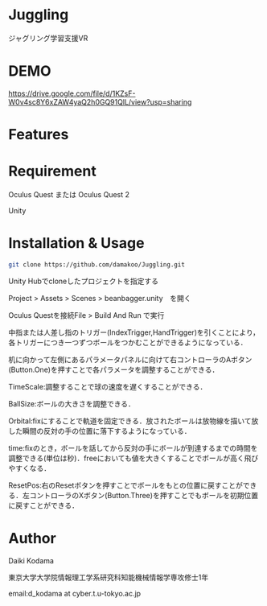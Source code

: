 # Juggling

ジャグリング学習支援VR

# DEMO

https://drive.google.com/file/d/1KZsF-W0v4sc8Y6xZAW4yaQ2h0GQ91QlL/view?usp=sharing

# Features



# Requirement

Oculus Quest または Oculus Quest 2

Unity

# Installation & Usage

```bash
git clone https://github.com/damakoo/Juggling.git
```

Unity Hubでcloneしたプロジェクトを指定する

Project > Assets > Scenes > beanbagger.unity　を開く

Oculus Questを接続File > Build And Run で実行

中指または人差し指のトリガー(IndexTrigger,HandTrigger)を引くことにより，各トリガーにつき一つずつボールをつかむことができるようになっている．

机に向かって左側にあるパラメータパネルに向けて右コントローラのAボタン(Button.One)を押すことで各パラメータを調整することができる．

TimeScale:調整することで球の速度を遅くすることができる．

BallSize:ボールの大きさを調整できる．

Orbital:fixにすることで軌道を固定できる．放されたボールは放物線を描いて放した瞬間の反対の手の位置に落下するようになっている．

time:fixのとき，ボールを話してから反対の手にボールが到達するまでの時間を調整できる(単位は秒)．freeにおいても値を大きくすることでボールが高く飛びやすくなる．

ResetPos:右のResetボタンを押すことでボールをもとの位置に戻すことができる．左コントローラのXボタン(Button.Three)を押すことでもボールを初期位置に戻すことができる．


# Author
Daiki Kodama

東京大学大学院情報理工学系研究科知能機械情報学専攻修士1年

email:d_kodama at cyber.t.u-tokyo.ac.jp

